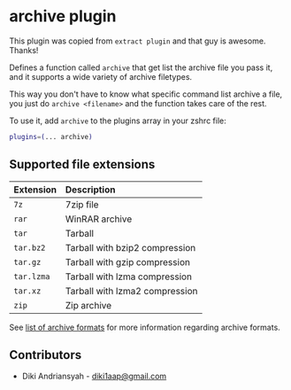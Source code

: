 # archive plugin

This plugin was copied from `extract plugin` and that guy is awesome. Thanks!

Defines a function called `archive` that get list the archive file
you pass it, and it supports a wide variety of archive filetypes.

This way you don't have to know what specific command list archive a file, you just
do `archive <filename>` and the function takes care of the rest.

To use it, add `archive` to the plugins array in your zshrc file:

```zsh
plugins=(... archive)
```

## Supported file extensions

| Extension         | Description                          |
|:------------------|:-------------------------------------|
| `7z`              | 7zip file                            |
| `rar`             | WinRAR archive                       |
| `tar`             | Tarball                              |
| `tar.bz2`         | Tarball with bzip2 compression       |
| `tar.gz`          | Tarball with gzip compression        |
| `tar.lzma`        | Tarball with lzma compression        |
| `tar.xz`          | Tarball with lzma2 compression       |
| `zip`             | Zip archive                          |

See [list of archive formats](https://en.wikipedia.org/wiki/List_of_archive_formats) for
more information regarding archive formats.

## Contributors
- Diki Andriansyah - diki1aap@gmail.com
